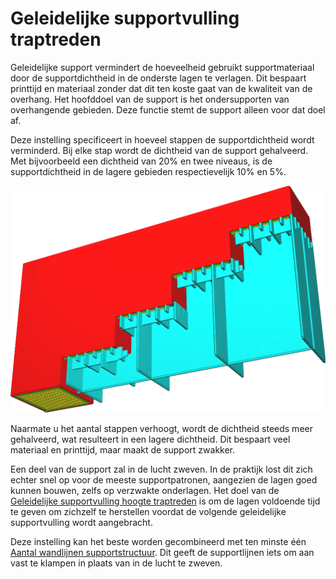 Geleidelijke supportvulling traptreden
====
Geleidelijke support vermindert de hoeveelheid gebruikt supportmateriaal door de supportdichtheid in de onderste lagen te verlagen. Dit bespaart printtijd en materiaal zonder dat dit ten koste gaat van de kwaliteit van de overhang. Het hoofddoel van de support is het ondersupporten van overhangende gebieden. Deze functie stemt de support alleen voor dat doel af.

Deze instelling specificeert in hoeveel stappen de supportdichtheid wordt verminderd. Bij elke stap wordt de dichtheid van de support gehalveerd. Met bijvoorbeeld een dichtheid van 20% en twee niveaus, is de supportdichtheid in de lagere gebieden respectievelijk 10% en 5%.

<!--screenshot {
"image_path": "gradual_support_infill_step_height_1mm.png",
"modellen": [
    {
        "script": "trap.scad",
        "transformatie": ["roterenY(-90)", "scaleZ(0.5)"]
    }
],
"camerapositie": [49, 91, -38],
"instellingen": {
    "support_enable": waar,
    "support_pattern": "raster",
    "support_wall_count": 0,
    "support_infill_rate": 50,
    "gradual_support_infill_steps": 3,
    "gradual_support_infill_step_height": 1
},
"kleuren": 64
}-->
![De support wordt in 3 stappen teruggebracht naar een lagere dichtheid](../../../articles/images/gradual_support_infill_step_height_1mm.png)

Naarmate u het aantal stappen verhoogt, wordt de dichtheid steeds meer gehalveerd, wat resulteert in een lagere dichtheid. Dit bespaart veel materiaal en printtijd, maar maakt de support zwakker.

Een deel van de support zal in de lucht zweven. In de praktijk lost dit zich echter snel op voor de meeste supportpatronen, aangezien de lagen goed kunnen bouwen, zelfs op verzwakte onderlagen. Het doel van de [Geleidelijke supportvulling hoogte traptreden](gradual_support_infill_step_height.md) is om de lagen voldoende tijd te geven om zichzelf te herstellen voordat de volgende geleidelijke supportvulling wordt aangebracht.

Deze instelling kan het beste worden gecombineerd met ten minste één [Aantal wandlijnen supportstructuur](support_wall_count.md). Dit geeft de supportlijnen iets om aan vast te klampen in plaats van in de lucht te zweven.